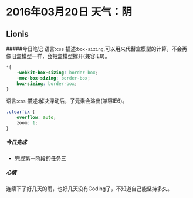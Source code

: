 # 2016年03月20日 天气：阴

## Lionis
#####今日笔记
语言:`css`
描述:`box-sizing`,可以用来代替盒模型的计算，不会再像旧盒模型一样，会把盒模型撑开(兼容IE8)。
```css
*{
    -webkit-box-sizing: border-box;
    -moz-box-sizing: border-box;
    box-sizing: border-box;
}
```

语言:`css`
描述:解决浮动后，子元素会溢出(兼容IE6)。
```css
.clearfix {
    overflow: auto;
    zoom: 1;
}
```

##### 今日完成
* 完成第一阶段的任务三

##### 心情
连续下了好几天的雨，也好几天没有Coding了，不知道自己能坚持多久。
